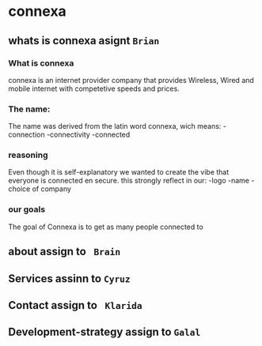 # connexa
## whats is connexa asignt `Brian` 
### What is connexa
connexa is an internet provider company that provides Wireless, Wired and mobile internet with competetive speeds and prices.
### The name:
The name was derived from the latin word connexa, wich means:
-connection
-connectivity
-connected
### reasoning
Even though it is self-explanatory we wanted to create the vibe that everyone is connected en secure.
this strongly reflect in our:
-logo
-name
-choice of company 
### our goals
The goal of Connexa is to get as many people connected to








## about assign to ` Brain`



## Services assinn to `Cyruz`

## Contact assign to ` Klarida`


## Development-strategy  assign to `Galal`